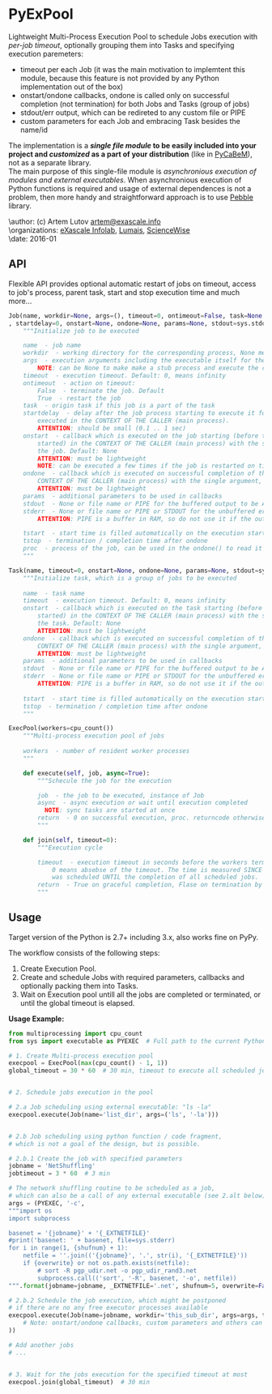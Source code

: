# PyExPool

Lightweight Multi-Process Execution Pool to schedule Jobs execution with *per-job timeout*, optionally grouping them into Tasks and specifying execution paremeters:

- timeout per each Job (it was the main motivation to implemtent this module, because this feature is not provided by any Python implementation out of the box)
- onstart/ondone callbacks, ondone is called only on successful completion (not termination) for both Jobs and Tasks (group of jobs)
- stdout/err output, which can be redireted to any custom file or PIPE
- custom parameters for each Job and embracing Task besides the name/id
	
The implementation is a ***single file module* to be easily included into your project and *customized* as a part of your distribution** (like in [PyCaBeM](//github.com/XI-lab/PyCABeM)), not as a separate library.  
The main purpose of this single-file module is *asynchronious execution of modules and external executables*. When asynchronious execution of Python functions is required and usage of external dependences is not a problem, then more handy and straightforward approach is to use [Pebble](https://pypi.python.org/pypi/Pebble) library.

\author: (c) Artem Lutov <artem@exascale.info>  
\organizations: [eXascale Infolab](http://exascale.info/), [Lumais](http://www.lumais.com/), [ScienceWise](http://sciencewise.info/)  
\date: 2016-01  


## API

Flexible API provides optional automatic restart of jobs on timeout, access to job's process, parent task, start and stop execution time and much more...

```python
Job(name, workdir=None, args=(), timeout=0, ontimeout=False, task=None
, startdelay=0, onstart=None, ondone=None, params=None, stdout=sys.stdout, stderr=sys.stderr):
	"""Initialize job to be executed

	name  - job name
	workdir  - working directory for the corresponding process, None means the dir of the benchmarking
	args  - execution arguments including the executable itself for the process
		NOTE: can be None to make make a stub process and execute the callbacks
	timeout  - execution timeout. Default: 0, means infinity
	ontimeout  - action on timeout:
		False  - terminate the job. Default
		True  - restart the job
	task  - origin task if this job is a part of the task
	startdelay  - delay after the job process starting to execute it for some time,
		executed in the CONTEXT OF THE CALLER (main process).
		ATTENTION: should be small (0.1 .. 1 sec)
	onstart  - callback which is executed on the job starting (before the execution
		started) in the CONTEXT OF THE CALLER (main process) with the single argument,
		the job. Default: None
		ATTENTION: must be lightweight
		NOTE: can be executed a few times if the job is restarted on timeout
	ondone  - callback which is executed on successful completion of the job in the
		CONTEXT OF THE CALLER (main process) with the single argument, the job. Default: None
		ATTENTION: must be lightweight
	params  - additional parameters to be used in callbacks
	stdout  - None or file name or PIPE for the buffered output to be APPENDED
	stderr  - None or file name or PIPE or STDOUT for the unbuffered error output to be APPENDED
		ATTENTION: PIPE is a buffer in RAM, so do not use it if the output data is huge or unlimited

	tstart  - start time is filled automatically on the execution start (before onstart). Default: None
	tstop  - termination / completion time after ondone
	proc  - process of the job, can be used in the ondone() to read it's PIPE
	"""
```

```python
Task(name, timeout=0, onstart=None, ondone=None, params=None, stdout=sys.stdout, stderr=sys.stderr):
	"""Initialize task, which is a group of jobs to be executed
	
	name  - task name
	timeout  - execution timeout. Default: 0, means infinity
	onstart  - callback which is executed on the task starting (before the execution
		started) in the CONTEXT OF THE CALLER (main process) with the single argument,
		the task. Default: None
		ATTENTION: must be lightweight
	ondone  - callback which is executed on successful completion of the task in the
		CONTEXT OF THE CALLER (main process) with the single argument, the task. Default: None
		ATTENTION: must be lightweight
	params  - additional parameters to be used in callbacks
	stdout  - None or file name or PIPE for the buffered output to be APPENDED
	stderr  - None or file name or PIPE or STDOUT for the unbuffered error output to be APPENDED
		ATTENTION: PIPE is a buffer in RAM, so do not use it if the output data is huge or unlimited
	
	tstart  - start time is filled automatically on the execution start (before onstart). Default: None
	tstop  - termination / completion time after ondone
	"""
```

```python
ExecPool(workers=cpu_count())
	"""Multi-process execution pool of jobs
	
	workers  - number of resident worker processes
	"""

	def execute(self, job, async=True):
		"""Schecule the job for the execution

		job  - the job to be executed, instance of Job
		async  - async execution or wait until execution completed
		  NOTE: sync tasks are started at once
		return  - 0 on successful execution, proc. returncode otherwise
		"""

	def join(self, timeout=0):
		"""Execution cycle

		timeout  - execution timeout in seconds before the workers termination, >= 0.
			0 means absebse of the timeout. The time is measured SINCE the first job
			was scheduled UNTIL the completion of all scheduled jobs.
		return  - True on graceful completion, Flase on termination by the specified timeout
		"""
```


## Usage

Target version of the Python is 2.7+ including 3.x, also works fine on PyPy.

The workflow consists of the following steps:

1. Create Execution Pool.
1. Create and schedule Jobs with required parameters, callbacks and optionally packing them into Tasks.
1. Wait on Execution pool untill all the jobs are completed or terminated, or until the global timeout is elapsed.

**Usage Example:**

```python
from multiprocessing import cpu_count
from sys import executable as PYEXEC  # Full path to the current Python interpreter

# 1. Create Multi-process execution pool
execpool = ExecPool(max(cpu_count() - 1, 1))
global_timeout = 30 * 60  # 30 min, timeout to execute all scheduled jobs or terminate them


# 2. Schedule jobs execution in the pool

# 2.a Job scheduling using external executable: "ls -la"
execpool.execute(Job(name='list_dir', args=('ls', '-la')))


# 2.b Job scheduling using python function / code fragment,
# which is not a goal of the design, but is possible.

# 2.b.1 Create the job with specified parameters
jobname = 'NetShuffling'
jobtimeout = 3 * 60  # 3 min

# The network shuffling routine to be scheduled as a job,
# which can also be a call of any external executable (see 2.alt below)
args = (PYEXEC, '-c',
"""import os
import subprocess

basenet = '{jobname}' + '{_EXTNETFILE}'
#print('basenet: ' + basenet, file=sys.stderr)
for i in range(1, {shufnum} + 1):
	netfile = ''.join(('{jobname}', '.', str(i), '{_EXTNETFILE}'))
	if {overwrite} or not os.path.exists(netfile):
		# sort -R pgp_udir.net -o pgp_udir_rand3.net
		subprocess.call(('sort', '-R', basenet, '-o', netfile))
""".format(jobname=jobname, _EXTNETFILE='.net', shufnum=5, overwrite=False))

# 2.b.2 Schedule the job execution, which might be postponed
# if there are no any free executor processes available
execpool.execute(Job(name=jobname, workdir='this_sub_dir', args=args, timeout=jobtimeout
	# Note: onstart/ondone callbacks, custom parameters and others can be also specified here!
))

# Add another jobs
# ...


# 3. Wait for the jobs execution for the specified timeout at most
execpool.join(global_timeout)  # 30 min
```
